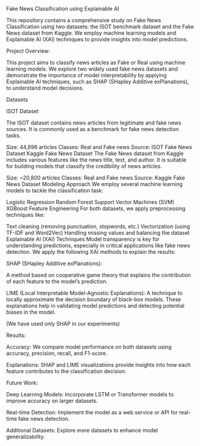 Fake News Classification using Explainable AI

This repository contains a comprehensive study on Fake News Classification using two datasets: the ISOT benchmark dataset and the Fake News dataset from Kaggle. 
We employ machine learning models and Explainable AI (XAI) techniques to provide insights into model predictions.


Project Overview:

This project aims to classify news articles as Fake or Real using machine learning models. We explore two widely used fake news datasets and demonstrate the importance of model interpretability by applying Explainable AI techniques, such as SHAP (SHapley Additive exPlanations), to understand model decisions.

Datasets

ISOT Dataset

The ISOT dataset contains news articles from legitimate and fake news sources. It is commonly used as a benchmark for fake news detection tasks.

Size: 44,898 articles
Classes: Real and Fake news
Source: ISOT Fake News Dataset
Kaggle Fake News Dataset
The Fake News dataset from Kaggle includes various features like the news title, text, and author. It is suitable for building models that classify the credibility of news articles.

Size: ~20,800 articles
Classes: Real and Fake news
Source: Kaggle Fake News Dataset
Modeling Approach
We employ several machine learning models to tackle the classification task:

Logistic Regression
Random Forest
Support Vector Machines (SVM)
XGBoost
Feature Engineering
For both datasets, we apply preprocessing techniques like:

Text cleaning (removing punctuation, stopwords, etc.)
Vectorization (using TF-IDF and Word2Vec)
Handling missing values and balancing the dataset
Explainable AI (XAI) Techniques
Model transparency is key for understanding predictions, especially in critical applications like fake news detection. We apply the following XAI methods to explain the results:

SHAP (SHapley Additive exPlanations):

A method based on cooperative game theory that explains the contribution of each feature to the model’s prediction.

LIME (Local Interpretable Model-Agnostic Explanations): 
A technique to locally approximate the decision boundary of black-box models.
These explanations help in validating model predictions and detecting potential biases in the model.

(We have used only SHAP in our experiments)

Results:

Accuracy: We compare model performance on both datasets using accuracy, precision, recall, and F1-score.

Explanations: SHAP and LIME visualizations provide insights into how each feature contributes to the classification decision.

Future Work:

Deep Learning Models: Incorporate LSTM or Transformer models to improve accuracy on larger datasets.

Real-time Detection: Implement the model as a web service or API for real-time fake news detection.

Additional Datasets: Explore more datasets to enhance model generalizability.

